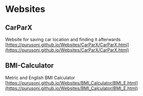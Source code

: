 # Websites


## CarParX
Website for saving car location and finding it afterwards
[https://purusoni.github.io/Websites/CarParX/CarParX.html](https://purusoni.github.io/Websites/CarParX/CarParX.html)

## BMI-Calculator
Metric and English BMI Calculator
[https://purusoni.github.io/Websites/BMI_Calculator/BMI_E.html](https://purusoni.github.io/Websites/BMI_Calculator/BMI_E.html)
